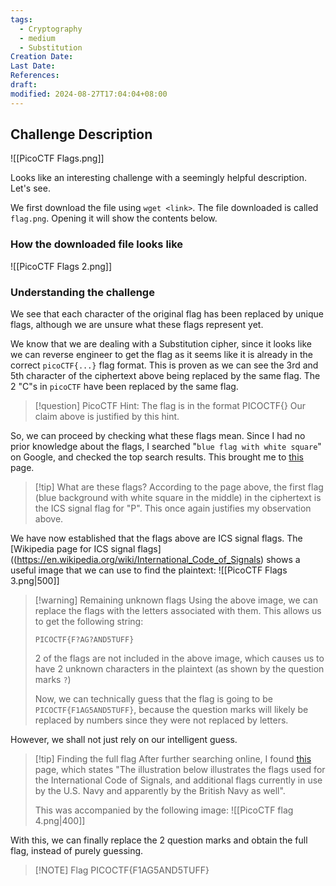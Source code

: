 ```yaml
---
tags:
  - Cryptography
  - medium
  - Substitution
Creation Date: 
Last Date: 
References: 
draft: 
modified: 2024-08-27T17:04:04+08:00
---
```

## Challenge Description
![[PicoCTF Flags.png]]

Looks like an interesting challenge with a seemingly helpful description. Let's see.

We first download the file using `wget <link>`. The file downloaded is called `flag.png`. Opening it will show the contents below.
### How the downloaded file looks like
![[PicoCTF Flags 2.png]]
### Understanding the challenge
We see that each character of the original flag has been replaced by unique flags, although we are unsure what these flags represent yet. 

We know that we are dealing with a Substitution cipher, since it looks like we can reverse engineer to get the flag as it seems like it is already in the correct `picoCTF{...}` flag format. This is proven as we can see the 3rd and 5th character of the ciphertext above being replaced by the same flag. The 2 "C"s in `picoCTF` have been replaced by the same flag. 

>[!question] PicoCTF Hint: The flag is in the format PICOCTF{}
>Our claim above is justified by this hint.

So, we can proceed by checking what these flags mean. Since I had no prior knowledge about the flags, I searched "`blue flag with white square`" on Google, and checked the top search results. This brought me to [this](https://www.nps.gov/media/photo/gallery-item.htm?id=29091438-15a4-447d-851c-5a9481d211f7&gid=791FF38A-DF86-4963-932F-EE7641143F49) page. 

>[!tip] What are these flags?
>According to the page above, the first flag (blue background with white square in the middle) in the ciphertext is the ICS signal flag for "P". This once again justifies my observation above. 

We have now established that the flags above are ICS signal flags. The [Wikipedia page for ICS signal flags]((https://en.wikipedia.org/wiki/International_Code_of_Signals) shows a useful image that we can use to find the plaintext:
![[PicoCTF Flags 3.png|500]]

>[!warning] Remaining unknown flags
>Using the above image, we can replace the flags with the letters associated with them. This allows us to get the following string:
>
>```
>PICOCTF{F?AG?AND5TUFF}
>```
>
>2 of the flags are not included in the above image, which causes us to have 2 unknown characters in the plaintext (as shown by the question marks `?`)
>
>Now, we can technically guess that the flag is going to be `PICOCTF{F1AG5AND5TUFF}`, because the question marks will likely be replaced by numbers since they were not replaced by letters.

However, we shall not just rely on our intelligent guess. 

>[!tip] Finding the full flag
>After further searching online, I found [this](http://www.quadibloc.com/other/flaint.htm) page, which states "The illustration below illustrates the flags used for the International Code of Signals, and additional flags currently in use by the U.S. Navy and apparently by the British Navy as well".
>
>This was accompanied by the following image:
>![[PicoCTF flag 4.png|400]]

With this, we can finally replace the 2 question marks and obtain the full flag, instead of purely guessing. 

 >[!NOTE] Flag
>PICOCTF{F1AG5AND5TUFF}

